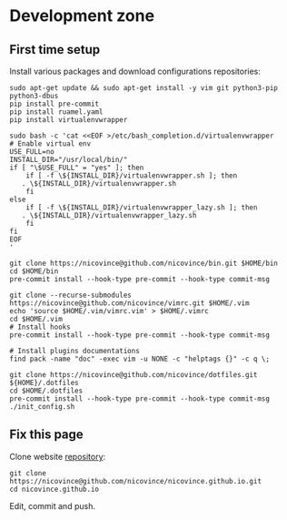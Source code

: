 # Development zone
## First time setup

Install various packages and download configurations repositories:

```
sudo apt-get update && sudo apt-get install -y vim git python3-pip python3-dbus
pip install pre-commit
pip install ruamel.yaml
pip install virtualenvwrapper

sudo bash -c 'cat <<EOF >/etc/bash_completion.d/virtualenvwrapper
# Enable virtual env
USE_FULL=no
INSTALL_DIR="/usr/local/bin/"
if [ "\$USE_FULL" = "yes" ]; then
    if [ -f \${INSTALL_DIR}/virtualenvwrapper.sh ]; then
   . \${INSTALL_DIR}/virtualenvwrapper.sh
    fi
else
    if [ -f \${INSTALL_DIR}/virtualenvwrapper_lazy.sh ]; then
   . \${INSTALL_DIR}/virtualenvwrapper_lazy.sh
    fi
fi
EOF
'

git clone https://nicovince@github.com/nicovince/bin.git $HOME/bin
cd $HOME/bin
pre-commit install --hook-type pre-commit --hook-type commit-msg

git clone --recurse-submodules https://nicovince@github.com/nicovince/vimrc.git $HOME/.vim
echo 'source $HOME/.vim/vimrc.vim' > $HOME/.vimrc
cd $HOME/.vim
# Install hooks
pre-commit install --hook-type pre-commit --hook-type commit-msg

# Install plugins documentations
find pack -name "doc" -exec vim -u NONE -c "helptags {}" -c q \;

git clone https://nicovince@github.com/nicovince/dotfiles.git ${HOME}/.dotfiles
cd $HOME/.dotfiles
pre-commit install --hook-type pre-commit --hook-type commit-msg
./init_config.sh
```

## Fix this page
Clone website [repository](https://github.com/nicovince/nicovince.github.io):
```
git clone https://nicovince@github.com/nicovince/nicovince.github.io.git
cd nicovince.github.io
```
Edit, commit and push.
